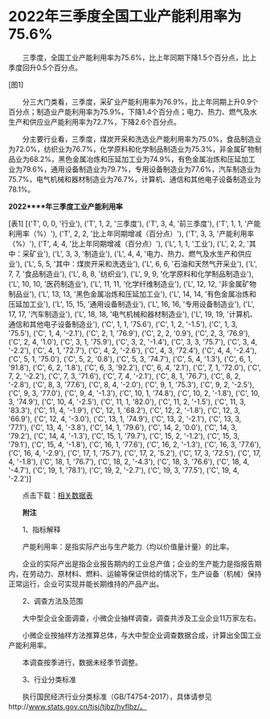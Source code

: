 # 2022年三季度全国工业产能利用率为75.6%

　　三季度，全国工业产能利用率为75.6%，比上年同期下降1.5个百分点，比上季度回升0.5个百分点。

[图1]

　　分三大门类看，三季度，采矿业产能利用率为76.9%，比上年同期上升0.9个百分点；制造业产能利用率为75.9%，下降1.4个百分点；电力、热力、燃气及水生产和供应业产能利用率为72.7%，下降2.6个百分点。

　　分主要行业看，三季度，煤炭开采和洗选业产能利用率为75.0%，食品制造业为72.0%，纺织业为76.7%，化学原料和化学制品制造业为75.3%，非金属矿物制品业为68.2%，黑色金属冶炼和压延加工业为74.9%，有色金属冶炼和压延加工业为79.6%，通用设备制造业为79.7%，专用设备制造业为77.6%，汽车制造业为75.7%，电气机械和器材制造业为76.7%，计算机、通信和其他电子设备制造业为78.1%。

**2022****年三季度工业产能利用率**

[表1]
[('T', 0, 0, '行业'), ('T', 1, 2, '三季度'), ('T', 3, 4, '前三季度'), ('T', 1, 1, '产能利用率（%）'), ('T', 2, 2, '比上年同期增减（百分点）'), ('T', 3, 3, '产能利用率（%）'), ('T', 4, 4, '比上年同期增减（百分点）'), ('L', 1, 1, '工业'), ('L', 2, 2, '其中：采矿业'), ('L', 3, 3, '制造业'), ('L', 4, 4, '电力、热力、燃气及水生产和供应业'), ('L', 5, 5, '其中：煤炭开采和洗选业'), ('L', 6, 6, '石油和天然气开采业'), ('L', 7, 7, '食品制造业'), ('L', 8, 8, '纺织业'), ('L', 9, 9, '化学原料和化学制品制造业'), ('L', 10, 10, '医药制造业'), ('L', 11, 11, '化学纤维制造业'), ('L', 12, 12, '非金属矿物制品业'), ('L', 13, 13, '黑色金属冶炼和压延加工业'), ('L', 14, 14, '有色金属冶炼和压延加工业'), ('L', 15, 15, '通用设备制造业'), ('L', 16, 16, '专用设备制造业'), ('L', 17, 17, '汽车制造业'), ('L', 18, 18, '电气机械和器材制造业'), ('L', 19, 19, '计算机、通信和其他电子设备制造业'), ('C', 1, 1, '75.6'), ('C', 1, 2, '-1.5'), ('C', 1, 3, '75.5'), ('C', 1, 4, '-2.1'), ('C', 2, 1, '76.9'), ('C', 2, 2, '0.9'), ('C', 2, 3, '76.9'), ('C', 2, 4, '1.0'), ('C', 3, 1, '75.9'), ('C', 3, 2, '-1.4'), ('C', 3, 3, '75.7'), ('C', 3, 4, '-2.2'), ('C', 4, 1, '72.7'), ('C', 4, 2, '-2.6'), ('C', 4, 3, '72.4'), ('C', 4, 4, '-2.4'), ('C', 5, 1, '75.0'), ('C', 5, 2, '0.8'), ('C', 5, 3, '74.7'), ('C', 5, 4, '1.3'), ('C', 6, 1, '91.8'), ('C', 6, 2, '1.8'), ('C', 6, 3, '92.2'), ('C', 6, 4, '2.1'), ('C', 7, 1, '72.0'), ('C', 7, 2, '-2.2'), ('C', 7, 3, '71.6'), ('C', 7, 4, '-2.1'), ('C', 8, 1, '76.7'), ('C', 8, 2, '-2.8'), ('C', 8, 3, '77.6'), ('C', 8, 4, '-2.0'), ('C', 9, 1, '75.3'), ('C', 9, 2, '-2.5'), ('C', 9, 3, '77.0'), ('C', 9, 4, '-1.3'), ('C', 10, 1, '74.8'), ('C', 10, 2, '-1.8'), ('C', 10, 3, '74.9'), ('C', 10, 4, '-2.5'), ('C', 11, 1, '82.0'), ('C', 11, 2, '-1.5'), ('C', 11, 3, '83.3'), ('C', 11, 4, '-1.9'), ('C', 12, 1, '68.2'), ('C', 12, 2, '-1.8'), ('C', 12, 3, '66.9'), ('C', 12, 4, '-3.0'), ('C', 13, 1, '74.9'), ('C', 13, 2, '-2.1'), ('C', 13, 3, '77.1'), ('C', 13, 4, '-3.8'), ('C', 14, 1, '79.6'), ('C', 14, 2, '0.0'), ('C', 14, 3, '79.2'), ('C', 14, 4, '-1.3'), ('C', 15, 1, '79.7'), ('C', 15, 2, '-1.2'), ('C', 15, 3, '79.1'), ('C', 15, 4, '-1.8'), ('C', 16, 1, '77.6'), ('C', 16, 2, '-1.3'), ('C', 16, 3, '77.6'), ('C', 16, 4, '-2.9'), ('C', 17, 1, '75.7'), ('C', 17, 2, '5.2'), ('C', 17, 3, '72.5'), ('C', 17, 4, '-1.8'), ('C', 18, 1, '76.7'), ('C', 18, 2, '-4.3'), ('C', 18, 3, '76.6'), ('C', 18, 4, '-4.7'), ('C', 19, 1, '78.1'), ('C', 19, 2, '-2.7'), ('C', 19, 3, '77.5'), ('C', 19, 4, '-2.2')]

　　点击下载：[相关数据表](http://www.stats.gov.cn/sj/zxfb/202302/W020230203610159063558.xlsx)

　　**附注**

　　1、指标解释

　　产能利用率：是指实际产出与生产能力（均以价值量计量）的比率。

　　企业的实际产出是指企业报告期内的工业总产值；企业的生产能力是指报告期内，在劳动力、原材料、燃料、运输等保证供给的情况下，生产设备（机械）保持正常运行，企业可实现并能长期维持的产品产出。

　　2、调查方法及范围

　　大中型企业全面调查，小微企业抽样调查，调查共涉及工业企业11万家左右。

　　小微企业按抽样方法推算总体，与大中型企业调查数据合成，计算出全国工业产能利用率。

　　本调查按季进行，数据未经季节调整。

　　3、行业分类标准

　　执行国民经济行业分类标准（GB/T4754-2017），具体请参见http://www.stats.gov.cn/tjsj/tjbz/hyflbz/。